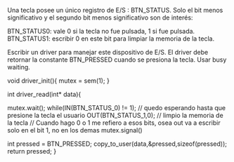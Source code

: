 Una tecla posee un único registro de E/S : BTN_STATUS. Solo el bit menos significativo y el segundo
bit menos significativo son de interés:

BTN_STATUS0: vale 0 si la tecla no fue pulsada, 1 si fue pulsada.
BTN_STATUS1: escribir 0 en este bit para limpiar la memoria de la tecla.

Escribir un driver para manejar este dispositivo de E/S. El driver debe retornar la constante
BTN_PRESSED cuando se presiona la tecla. Usar busy waiting.

void driver_init(){
  mutex = sem(1);
}

int driver_read(int* data){

  
  mutex.wait();
  while(IN(BTN_STATUS_0) != 1); // quedo esperando hasta que presione la tecla el usuario
  OUT(BTN_STATUS_1,0); // limpio la memoria de la tecla
  // Cuando hago 0 o 1 me refiero a esos bits, osea out va a escribir solo en el bit 1, no en los demas
  mutex.signal()
  
  int pressed = BTN_PRESSED;
  copy_to_user(data,&pressed,sizeof(pressed));
  return pressed;
}
